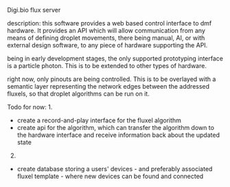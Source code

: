 Digi.bio flux server

description:
this software provides a web based control interface to dmf hardware. It provides an API which will allow communication from any means of defining droplet movements, there being manual, AI, or with external design software, to any piece of hardware supporting the API.

being in early development stages, the only supported prototyping interface is a particle photon. This is to be extended to other types of hardware. 

right now, only pinouts are being controlled. This is to be overlayed with a semantic layer representing the network edges between the addressed fluxels, so that droplet algorithms can be run on it. 

Todo for now: 
1.
- create a record-and-play interface for the fluxel algorithm
- create api for the algorithm, which can transfer the algorithm down to the hardware interface and receive information back about the updated state
2.
- create database storing a users' devices - and preferably associated fluxel template - where new devices can be found and connected
